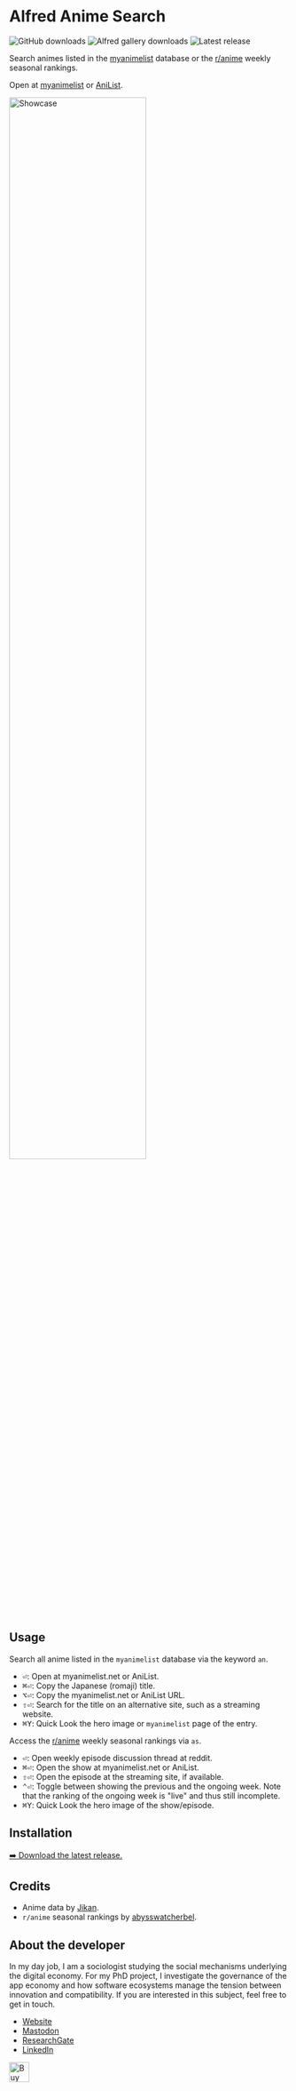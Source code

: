 # Alfred Anime Search
![GitHub downloads](https://img.shields.io/github/downloads/chrisgrieser/alfred-anime-search/total?label=GitHub%20Downloads&style=plastic&logo=github)
![Alfred gallery downloads](https://img.shields.io/badge/dynamic/yaml?url=https%3A%2F%2Fraw.githubusercontent.com%2Fchrisgrieser%2F.config%2Frefs%2Fheads%2Fmain%2FAlfred.alfredpreferences%2Falfred-gallery-downloads.yaml&query=anime-search&style=plastic&logo=alfred&label=Gallery%20Downloads&color=%235C1F87)
![Latest release](https://img.shields.io/github/v/release/chrisgrieser/alfred-anime-search?label=Latest%20Release&style=plastic)

Search animes listed in the [myanimelist](http://myanimelist.net) database or
the [r/anime](https://www.reddit.com/r/anime/) weekly seasonal rankings.

Open at [myanimelist](http://myanimelist.net) or [AniList](https://anilist.co).

<img alt="Showcase" width=70% src="https://github.com/chrisgrieser/alfred-anime-search/assets/73286100/a84fc03b-e7f0-4926-8c04-df73cd53c813">

## Usage
Search all anime listed in the `myanimelist` database via the keyword `an`.
- <kbd>⏎</kbd>: Open at myanimelist.net or AniList.
- <kbd>⌘⏎</kbd>: Copy the Japanese (romaji) title.
- <kbd>⌥⏎</kbd>: Copy the myanimelist.net or AniList URL.
- <kbd>⇧⏎</kbd>: Search for the title on an alternative site, such as a
  streaming website.
- <kbd>⌘Y</kbd>: Quick Look the hero image or `myanimelist` page of the entry.

Access the [r/anime](https://www.reddit.com/r/anime/) weekly seasonal rankings
via `as`.
- <kbd>⏎</kbd>: Open weekly episode discussion thread at reddit.
- <kbd>⌘⏎</kbd>: Open the show at myanimelist.net or AniList.
- <kbd>⇧⏎</kbd>: Open the episode at the streaming site, if available.
- <kbd>⌃⏎</kbd>: Toggle between showing the previous and the ongoing week. Note
  that the ranking of the ongoing week is "live" and thus still incomplete.
- <kbd>⌘Y</kbd>: Quick Look the hero image of the show/episode.

## Installation
[➡️ Download the latest release.](https://github.com/chrisgrieser/alfred-anime-search/releases/latest)

## Credits
- Anime data by [Jikan](https://docs.api.jikan.moe/).
- `r/anime` seasonal rankings by
  [abysswatcherbel](https://github.com/abysswatcherbel/abysswatcherbel.github.io).

## About the developer
In my day job, I am a sociologist studying the social mechanisms underlying the
digital economy. For my PhD project, I investigate the governance of the app
economy and how software ecosystems manage the tension between innovation and
compatibility. If you are interested in this subject, feel free to get in touch.

- [Website](https://chris-grieser.de/)
- [Mastodon](https://pkm.social/@pseudometa)
- [ResearchGate](https://www.researchgate.net/profile/Christopher-Grieser)
- [LinkedIn](https://www.linkedin.com/in/christopher-grieser-ba693b17a/)

<a href='https://ko-fi.com/Y8Y86SQ91' target='_blank'> <img height='36'
style='border:0px;height:36px;' src='https://cdn.ko-fi.com/cdn/kofi1.png?v=3'
border='0' alt='Buy Me a Coffee at ko-fi.com' /></a>
